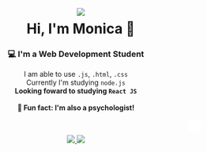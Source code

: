 <a href="https://www.linkedin.com/in/monica-vaz"><img align="right"  width="250px" src="https://i.imgur.com/6hfXPhN.png"></a>

<div display="inline-block">
 
 <h1 align="center" style="margin-left: 20px">Hi, I'm Monica 👋 </h1>
 <h3 align="center"> 💻 I'm a Web Development Student </h3>
</div>

<div align="center"  display="inline-block">
 
>
  
 I am able to use  `.js`, `.html`, `.css` <br>
 Currently I'm studying `node.js` <b> <br>
 Looking foward to studying `React JS`<br> <br>
🧠 Fun fact: I'm also a psychologist!<br> 
<br>
  <a href="https://www.linkedin.com/in/monica-vaz"><img align="right" width="25px" src="https://github.com/Aakarsh-B/trying-repos/blob/master/linkedin.svg" />
</div>

##

<p align="center">
<a href="https://github.com/M0nicaVaz">
  <img height="150em" src="https://github-readme-stats-eight-theta.vercel.app/api?username=M0nicaVaz&show_icons=true&theme=nord&include_all_commits=true&count_private=true"/>
  <img height="150em" src="https://github-readme-stats-eight-theta.vercel.app/api/top-langs/?username=M0nicaVaz&layout=compact&langs_count=8&theme=nord"/>
</a>
</p>
</div>
